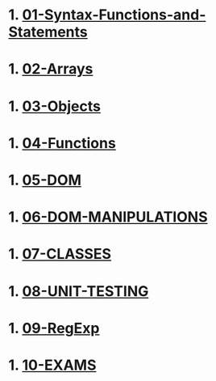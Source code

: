 # 1. [01-Syntax-Functions-and-Statements](./01-Syntax-Functions-and-Statements/)

# 1. [02-Arrays](./02-Arrays/)
# 1. [03-Objects](./03-Objects/)
# 1. [04-Functions](./04-Functions/)
# 1. [05-DOM](./05-DOM/)
# 1. [06-DOM-MANIPULATIONS](./06-DOM-MANIPULATIONS/)
# 1. [07-CLASSES](./07-CLASSES/)
# 1. [08-UNIT-TESTING](./08-UNIT-TESTING/)
# 1. [09-RegExp](./09-RegExp/)
# 1. [10-EXAMS](./10-EXAMS/)
